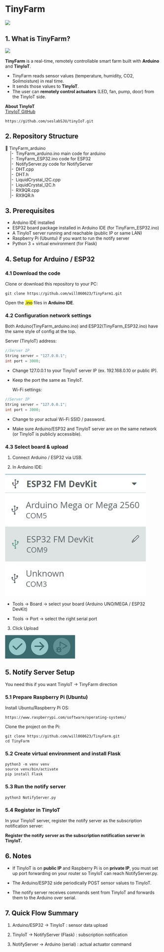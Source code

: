 # TinyFarm

<img src="https://github.com/will060623/TinyFarm/blob/main/images/TinyFarm%20images.png?raw=true" />

## 1. What is TinyFarm?

<img src="https://github.com/will060623/TinyFarm/blob/main/images/Tiny.drawio.png?raw=true" />

**TinyFarm** is a real-time, remotely controllable smart farm built with **Arduino** and **TinyIoT**.

- TinyFarm reads sensor values (temperature, humidity, CO2, Soilmoisture) in real time.
- It sends those values to **TinyIoT**.
- The user can **remotely control actuators** (LED, fan, pump, door) from the TinyIoT side.

**About TinyIoT**  
[TinyIoT GitHub](https://github.com/seslabSJU/tinyIoT.git)
```
https://github.com/seslabSJU/tinyIoT.git
```

## 2. Repository Structure

📂 TinyFarm_arduino
   <br>&nbsp;&nbsp;&nbsp;&nbsp;|- &nbsp;TinyFarm_arduino.ino          main code for arduino
   <br>&nbsp;&nbsp;&nbsp;&nbsp;|- &nbsp;TinyFarm_ESP32.ino            code for ESP32
   <br>&nbsp;&nbsp;&nbsp;&nbsp;|- &nbsp;NotifyServer.py               code for NotifyServer
   <br>&nbsp;&nbsp;&nbsp;&nbsp;|- &nbsp;DHT.cpp
   <br>&nbsp;&nbsp;&nbsp;&nbsp;|- &nbsp;DHT.h
   <br>&nbsp;&nbsp;&nbsp;&nbsp;|- &nbsp;LiquidCrystal_l2C.cpp
   <br>&nbsp;&nbsp;&nbsp;&nbsp;|- &nbsp;LiquidCrystal_l2C.h
   <br>&nbsp;&nbsp;&nbsp;&nbsp;|- &nbsp;RX9QR.cpp
   <br>&nbsp;&nbsp;&nbsp;&nbsp;|- &nbsp;RX9QR.h

   ## 3. Prerequisites
   - Arduino IDE installed
   - ESP32 board package installed in Arduino IDE (for TinyFarm_ESP32.ino)
   - A TinyIoT server running and reachable (public IP or same LAN)
   - Raspberry Pi (Ubuntu) if you want to run the notify server
   - Python 3 + virtual environment (for Flask)


   ## 4. Setup for Arduino / ESP32
   ### 4.1 Download the code
   Clone or download this repository to your PC:
   ```
   git clone https://github.com/will060623/TinyFarm1.git
   ```
   Open the <mark>.ino</mark> files in **Arduino IDE**.  
   ### 4.2 Configuration network settings
   Both Arduino(TinyFarm_arduino.ino) and ESP32(TinyFarm_ESP32.ino) have the same style of config at the top.
   
   Server (TinyIoT) address:

```c
//Server IP
String server = "127.0.0.1";
int port = 3000;
```

- Change 127.0.0.1 to your TinyIoT server IP (ex. 192.168.0.10 or public IP).
- Keep the port the same as TinyIoT.

    Wi-Fi settings:

```c
//Server IP
String server = "127.0.0.1";
int port = 3000;
```

- Change to your actual Wi-Fi SSID / password.

- Make sure Arduino/ESP32 and TinyIoT server are on the same network (or TinyIoT is publicly accessible).

### 4.3 Select board & upload
1. Connect Arduino / ESP32 via USB.

2. In Arduino IDE:

<img src="https://github.com/will060623/TinyFarm/blob/main/images/BoardSelect.png?raw=true"/>

   - Tools → Board → select your board (Arduino UNO/MEGA / ESP32 DevKit)

   - Tools → Port → select the right serial port

3. Click Upload 

<img src="https://github.com/will060623/TinyFarm/blob/main/images/TinyFarm%20code%20Upload.png?raw=true" />

## 5. Notify Server Setup
You need this if you want TinyIoT → TinyFarm direction

### 5.1 Prepare Raspberry Pi (Ubuntu)
Install Ubuntu/Raspberry Pi OS:
```
https://www.raspberrypi.com/software/operating-systems/
```
Clone the project on the Pi:
```
git clone https://github.com/will060623/TinyFarm.git
cd TinyFarm
```

### 5.2 Create virtual environment and install Flask
```
python3 -m venv venv
source venv/bin/activate
pip install Flask
```
### 5.3 Run the notify server
```
python3 NotifyServer.py
```
### 5.4 Register in TinyIoT
In your TinyIoT server, register the notify server as the subscription notification server:

**Register the notify server as the subscription notification server in TinyIoT.**

## 6. Notes
   - If TinyIoT is on **public IP** and Raspberry Pi is on **private IP**, you must set up port forwarding on your router so TinyIoT can  reach NotifyServer.py.

   - The Arduino/ESP32 side periodically POST sensor values to TinyIoT.

   - The notify server receives commands sent from TinyIoT and forwards them to the Arduino over serial.

## 7. Quick Flow Summary
1. Arduino/ESP32 → TinyIoT : sensor data upload

2. TinyIoT → NotifyServer (Flask) : subscription notification

3. NotifyServer → Arduino (serial) : actual actuator command

